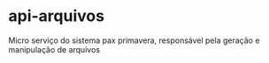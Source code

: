 # api-arquivos
Micro serviço do sistema pax primavera, responsável pela geração e manipulação de arquivos
